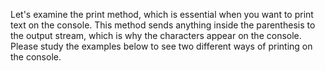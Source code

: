 Let's examine the print method, which is essential when you want to print text on the console. This method sends anything inside the parenthesis to the output stream, which is why the characters appear on the console. Please study the examples below to see two different ways of printing on the console.


